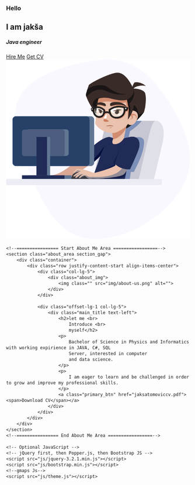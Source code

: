 <!doctype html>
<html lang="en">

<head>
	<!-- Required meta tags -->
	<meta charset="utf-8">
	<meta name="viewport" content="width=device-width, initial-scale=1, shrink-to-fit=no">
	<link rel="icon" href="img/favicon.png" type="image/png">
	<title>Jakša - Welcome</title>
	<!-- Bootstrap CSS -->
	<link rel="stylesheet" href="css/bootstrap.css">
	<link rel="stylesheet" href="css/font-awesome.min.css">
	<!-- main css -->
	<link rel="stylesheet" href="css/style.css">
</head>

<body>
	<!--================ Start Home Banner Area =================-->
	<section class="home_banner_area">
		<div class="banner_inner">
			<div class="container">
				<div class="row">
					<div class="col-lg-7">
						<div class="banner_content">
							<h3 class="text-uppercase">Hello</h3>
							<h1 class="text-uppercase">I am jakša</h1>
							<h5 class="text-uppercase">Java engineer</h5>
							<div class="d-flex align-items-center">
								<a class="primary_btn" href="mailto:jaksa.tomovic@gmail.com"><span>Hire Me</span></a>
								<a class="primary_btn tr-bg" href="jaksatomoviccv.pdf"><span>Get CV</span></a>
							</div>
						</div>
					</div>
					<div class="col-lg-5">
						<div class="home_right_img">
							<img class="" src="img/banner/home-right.png" alt="">
						</div>
					</div>
				</div>
			</div>
		</div>
	</section>
	<!--================ End Home Banner Area =================-->

	<!--================ Start About Me Area =================-->
	<section class="about_area section_gap">
		<div class="container">
			<div class="row justify-content-start align-items-center">
				<div class="col-lg-5">
					<div class="about_img">
						<img class="" src="img/about-us.png" alt="">
					</div>
				</div>

				<div class="offset-lg-1 col-lg-5">
					<div class="main_title text-left">
						<h2>let me <br>
							Introduce <br>
							myself</h2>
						<p>
							Bachelor of Science in Physics and Informatics with working expirience in JAVA, C#, SQL
							Server, interested in computer
							and data science.
						</p>
						<p>
							I am eager to learn and be challenged in order to grow and improve my professional skills.
						</p>
						<a class="primary_btn" href="jaksatomoviccv.pdf"><span>Download CV</span></a>
					</div>
				</div>
			</div>
		</div>
	</section>
	<!--================ End About Me Area =================-->

	<!-- Optional JavaScript -->
	<!-- jQuery first, then Popper.js, then Bootstrap JS -->
	<script src="js/jquery-3.2.1.min.js"></script>
	<script src="js/bootstrap.min.js"></script>
	<!--gmaps Js-->
	<script src="js/theme.js"></script>
</body>

</html>
